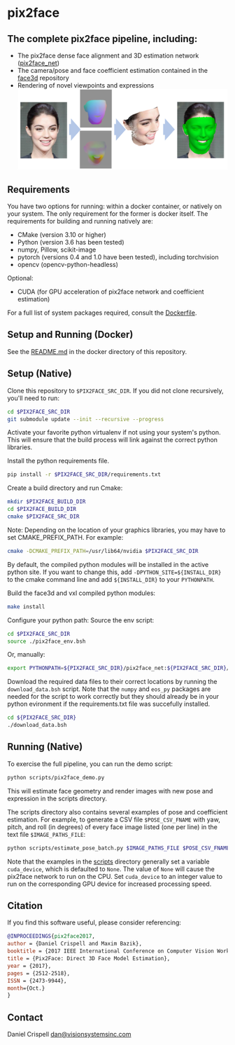 # pix2face
## The complete pix2face pipeline, including:
   * The pix2face dense face alignment and 3D estimation network ([pix2face_net](https://github.com/VisionSystemsInc/pix2face_net))
   * The camera/pose and face coefficient estimation contained in the [face3d](https://github.com/VisionSystemsInc/face3d) repository
   * Rendering of novel viewpoints and expressions
![](pix2face_teaser.png "pix2face_teaser")

## Requirements
You have two options for running: within a docker container, or natively on your system. The only requirement for the former is docker itself.  The requirements for building and running natively are:

   * CMake (version 3.10 or higher)
   * Python (version 3.6 has been tested)
   * numpy, Pillow, scikit-image
   * pytorch (versions 0.4 and 1.0 have been tested), including torchvision
   * opencv (opencv-python-headless)

Optional:

   * CUDA (for GPU acceleration of pix2face network and coefficient estimation)

For a full list of system packages required, consult the [Dockerfile](./docker/Dockerfile).

## Setup and Running (Docker)
See the [README.md](./docker/README.md) in the docker directory of this repository.


## Setup (Native)
Clone this repository to `$PIX2FACE_SRC_DIR`. If you did not clone recursively, you'll need to run:
```bash
cd $PIX2FACE_SRC_DIR
git submodule update --init --recursive --progress
```
Activate your favorite python virtualenv if not using your system's python. This will ensure that the build process will link against the correct python libraries.

Install the python requirements file.
```bash
pip install -r $PIX2FACE_SRC_DIR/requirements.txt
```

Create a build directory and run Cmake:
```bash
mkdir $PIX2FACE_BUILD_DIR
cd $PIX2FACE_BUILD_DIR
cmake $PIX2FACE_SRC_DIR
```

Note: Depending on the location of your graphics libraries, you may have to set CMAKE_PREFIX_PATH. For example:
```bash
cmake -DCMAKE_PREFIX_PATH=/usr/lib64/nvidia $PIX2FACE_SRC_DIR
```

By default, the compiled python modules will be installed in the active python site.  If you want to change this, add `-DPYTHON_SITE=${INSTALL_DIR}` to the cmake command line and add `${INSTALL_DIR}` to your `PYTHONPATH`.


Build the face3d and vxl compiled python modules:

```bash
make install
```

Configure your python path:
Source the env script:
```bash
cd $PIX2FACE_SRC_DIR
source ./pix2face_env.bsh
```

Or, manually:

```bash
export PYTHONPATH=${PIX2FACE_SRC_DIR}/pix2face_net:${PIX2FACE_SRC_DIR}/python
```

Download the required data files to their correct locations by running the `download_data.bsh` script. Note that the ```numpy``` and ```eos_py``` packages are needed for the script to work correctly but they should already be in your python evironment if the requirements.txt file was succefully installed.
```bash
cd ${PIX2FACE_SRC_DIR}
./download_data.bsh
```


## Running (Native)
To exercise the full pipeline, you can run the demo script:
```bash
python scripts/pix2face_demo.py
```
This will estimate face geometry and render images with new pose and expression in the scripts directory.


The scripts directory also contains several examples of pose and coefficient estimation. For example, to generate a CSV file `$POSE_CSV_FNAME` with yaw, pitch, and roll (in degrees) of every face image listed (one per line) in the text file `$IMAGE_PATHS_FILE`:
``` bash
python scripts/estimate_pose_batch.py $IMAGE_PATHS_FILE $POSE_CSV_FNAME
```

Note that the examples in the [scripts](./scripts) directory generally set a variable `cuda_device`, which is defaulted to `None`.  The value of `None` will cause the pix2face network to run on the CPU.  Set `cuda_device` to an integer value to run on the corresponding GPU device for increased processing speed.


## Citation
If you find this software useful, please consider referencing:

```bibtex
@INPROCEEDINGS{pix2face2017,
author = {Daniel Crispell and Maxim Bazik},
booktitle = {2017 IEEE International Conference on Computer Vision Workshop (ICCVW)},
title = {Pix2Face: Direct 3D Face Model Estimation},
year = {2017},
pages = {2512-2518},
ISSN = {2473-9944},
month={Oct.}
}
```


## Contact
Daniel Crispell [dan@visionsystemsinc.com](mailto:dan@visionsystemsinc.com)
